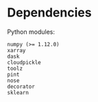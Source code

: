 # Dependencies

Python modules:

    numpy (>= 1.12.0)
    xarray
    dask
    cloudpickle
    toolz
    pint
    nose
    decorator
    sklearn
